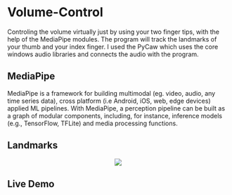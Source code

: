 # Volume-Control

Controling the volume virtually just by using your two finger tips, with the help of the MediaPipe modules. The program will track the landmarks of your thumb and your index finger. I used the PyCaw which uses the core windows audio libraries and connects the audio with the program.   

## MediaPipe
MediaPipe is a framework for building multimodal (eg. video, audio, any time series data), cross platform (i.e Android, iOS, web, edge devices) applied ML pipelines. With MediaPipe, a perception pipeline can be built as a graph of modular components, including, for instance, inference models (e.g., TensorFlow, TFLite) and media processing functions.

## Landmarks
<p align = 'center' height ='500px' weidth ='200'>
<img src ='https://user-images.githubusercontent.com/57028410/136582102-c3cc9a62-ebe1-4101-8d41-a1a61f30795d.png'>
</p>

## Live Demo

